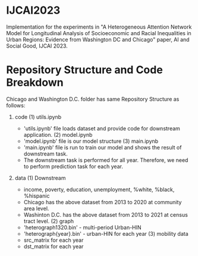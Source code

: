 # IJCAI2023

Implementation for the experiments in "A Heterogeneous Attention Network Model for Longitudinal Analysis of Socioeconomic and Racial Inequalities in Urban Regions: Evidence from Washington DC and Chicago" paper, AI and Social Good, IJCAI 2023.


# Repository Structure and Code Breakdown
Chicago and Washington D.C. folder has same Repository Structure as follows:
1. code
   (1) utils.ipynb
      - 'utils.ipynb' file loads dataset and provide code for downstream application.
   (2) model.ipynb
      - 'model.ipynb' file is our model structure
   (3) main.ipynb
      - 'main.ipynb' file is run to train our model and shows the result of downstream task.
      - The downstream task is performed for all year. Therefore, we need to perform prediction task for each year. 
   
3. data
   (1) Downstream
      - income, poverty, education, unemployment, %white, %black, %hispanic
      - Chicago has the above dataset from 2013 to 2020 at community area level.
      - Washinton D.C. has the above dataset from 2013 to 2021 at census tract level.
   (2) graph
      - 'heterograph1320.bin' - multi-period Urban-HIN
      - 'heterograph{year}.bin' - urban-HIN for each year
   (3) mobility data
      - src_matrix for each year
      - dst_matrix for each year
